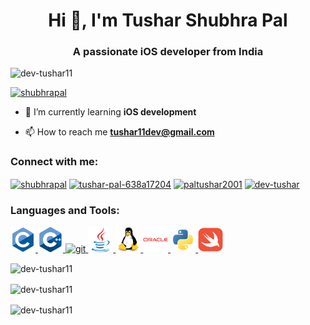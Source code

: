 <h1 align="center">Hi 👋, I'm Tushar Shubhra Pal</h1>
<h3 align="center">A passionate iOS developer from India</h3>

<p align="left"> <img src="https://komarev.com/ghpvc/?username=dev-tushar11&label=Profile%20views&color=0e75b6&style=flat" alt="dev-tushar11" /> </p>

<p align="left"> <a href="https://twitter.com/shubhrapal" target="blank"><img src="https://img.shields.io/twitter/follow/shubhrapal?logo=twitter&style=for-the-badge" alt="shubhrapal" /></a> </p>

- 🌱 I’m currently learning **iOS development**

- 📫 How to reach me **tushar11dev@gmail.com**

<h3 align="left">Connect with me:</h3>
<p align="left">
<a href="https://twitter.com/shubhrapal" target="blank"><img align="center" src="https://raw.githubusercontent.com/rahuldkjain/github-profile-readme-generator/master/src/images/icons/Social/twitter.svg" alt="shubhrapal" height="30" width="40" /></a>
<a href="https://linkedin.com/in/tushar-pal-638a17204" target="blank"><img align="center" src="https://raw.githubusercontent.com/rahuldkjain/github-profile-readme-generator/master/src/images/icons/Social/linked-in-alt.svg" alt="tushar-pal-638a17204" height="30" width="40" /></a>
<a href="https://www.hackerrank.com/paltushar2001" target="blank"><img align="center" src="https://raw.githubusercontent.com/rahuldkjain/github-profile-readme-generator/master/src/images/icons/Social/hackerrank.svg" alt="paltushar2001" height="30" width="40" /></a>
<a href="https://www.leetcode.com/dev-tushar" target="blank"><img align="center" src="https://raw.githubusercontent.com/rahuldkjain/github-profile-readme-generator/master/src/images/icons/Social/leet-code.svg" alt="dev-tushar" height="30" width="40" /></a>
</p>

<h3 align="left">Languages and Tools:</h3>
<p align="left"> <a href="https://www.cprogramming.com/" target="_blank" rel="noreferrer"> <img src="https://raw.githubusercontent.com/devicons/devicon/master/icons/c/c-original.svg" alt="c" width="40" height="40"/> </a> <a href="https://www.w3schools.com/cpp/" target="_blank" rel="noreferrer"> <img src="https://raw.githubusercontent.com/devicons/devicon/master/icons/cplusplus/cplusplus-original.svg" alt="cplusplus" width="40" height="40"/> </a> <a href="https://git-scm.com/" target="_blank" rel="noreferrer"> <img src="https://www.vectorlogo.zone/logos/git-scm/git-scm-icon.svg" alt="git" width="40" height="40"/> </a> <a href="https://www.java.com" target="_blank" rel="noreferrer"> <img src="https://raw.githubusercontent.com/devicons/devicon/master/icons/java/java-original.svg" alt="java" width="40" height="40"/> </a> <a href="https://www.linux.org/" target="_blank" rel="noreferrer"> <img src="https://raw.githubusercontent.com/devicons/devicon/master/icons/linux/linux-original.svg" alt="linux" width="40" height="40"/> </a> <a href="https://www.oracle.com/" target="_blank" rel="noreferrer"> <img src="https://raw.githubusercontent.com/devicons/devicon/master/icons/oracle/oracle-original.svg" alt="oracle" width="40" height="40"/> </a> <a href="https://www.python.org" target="_blank" rel="noreferrer"> <img src="https://raw.githubusercontent.com/devicons/devicon/master/icons/python/python-original.svg" alt="python" width="40" height="40"/> </a> <a href="https://developer.apple.com/swift/" target="_blank" rel="noreferrer"> <img src="https://raw.githubusercontent.com/devicons/devicon/master/icons/swift/swift-original.svg" alt="swift" width="40" height="40"/> </a> </p>

<p><img align="center" src="https://github-readme-stats.vercel.app/api/top-langs?username=dev-tushar11&show_icons=true&locale=en&layout=compact" alt="dev-tushar11" /></p>

<p><img align="center" src="https://github-readme-stats.vercel.app/api?username=dev-tushar11&show_icons=true&locale=en" alt="dev-tushar11" /></p>

<p><img align="center" src="https://github-readme-streak-stats.herokuapp.com/?user=dev-tushar11&" alt="dev-tushar11" /></p>
